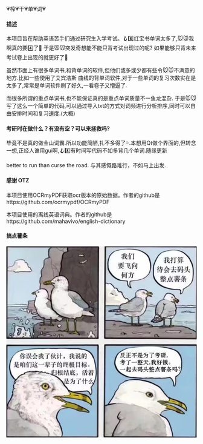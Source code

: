 💗榨💗干💗单💗词💗
#### 描述
本项目旨在帮助英语苦手们通过研究生入学考试。🪝8️⃣红宝书单词太多了,🐭🐭我啊真的要4️⃣了🤏
于是🐭🐭突发奇想能不能只背考试出现过的呢?
如果能够只背未来考试卷上出现的就更好了🤌


虽然市面上有很多单词书,和背单词的软件,但他们或多或少都有些令🐭🐭不满意的地方.比如一些使用了艾宾浩斯
曲线的背单词软件,对于一些单词的复习次数实在是太多了,常常是单词软件刷了好久,一看卷子又懵逼了.


而很多所谓的重点单词书,也不能保证真的是重点单词质量不一鱼龙混杂.
于是🐭🐭写了这么一个简单的代码,可以通过导入txt的方式对词频进行分析排序,同时可以自由安排时间和复习速度.(大概)

#### 考研时在做什么？有没有空？可以来拯救吗? 

毕竟不是真的做金山词霸.所以功能简陋,扎不多得了💦.本想用Qt做个界面的,但转念一想,正经人谁用gui啊,🪝8️⃣有时间写代码不如多背几个单词.随缘更新

better to run than curse the road. 与其感慨路难行，不如马上出发.


#### 感谢 OTZ
本项目使用OCRmyPDF获取ocr版本的原始数据。作者的github是https://github.com/ocrmypdf/OCRmyPDF


本项目使用的离线英语词典。作者的github是https://github.com/mahavivo/english-dictionary


#### 搞点薯条

![alt text](img/IMG_0734.PNG)
